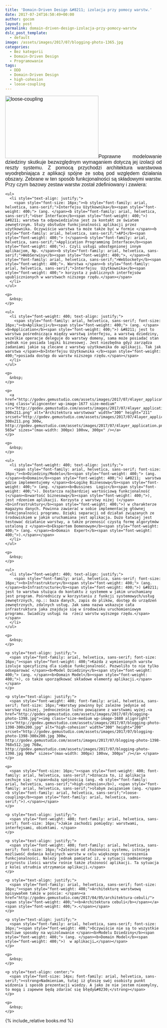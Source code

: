 ```yaml
---
title: 'Domain-Driven Design &#8211; izolacja przy pomocy warstw.'
date: 2017-07-24T16:50:49+00:00
author: gocom
layout: post
permalink: domain-driven-design-izolacja-przy-pomocy-warstw
dslc_post_template:
  - default
image: /assets/images/2017/07/blogging-photo-1365.jpg
categories:
  - Bez kategorii
  - Domain-Driven Design
  - Programowanie
tags:
  - DDD
  - Domain-Driven Design
  - high-cohesion
  - loose-coupling
---
```

<div id="dslc-theme-content">
  <div id="dslc-theme-content-inner">
    <p style="text-align: justify;">
      <span style="font-weight: 400; font-family: arial, helvetica, sans-serif; font-size: 16px;"><a href="http://godev.gemustudio.com/assets/images/2017/07/blogging-photo-1365.jpg"><img class="size-medium wp-image-1660 alignleft" src="http://godev.gemustudio.com/assets/images/2017/07/blogging-photo-1365-300x200.jpg" alt="loose-coupling" width="300" height="200" srcset="http://godev.gemustudio.com/assets/images/2017/07/blogging-photo-1365-300x200.jpg 300w, http://godev.gemustudio.com/assets/images/2017/07/blogging-photo-1365-768x512.jpg 768w, http://godev.gemustudio.com/assets/images/2017/07/blogging-photo-1365.jpg 900w" sizes="(max-width: 300px) 100vw, 300px" /></a>Poprawne modelowanie dziedziny skutkuje bezwzględnym wymaganiem dotyczą jej izolacji od reszty systemu. Z pomocą przychodzi architektura warstwowa wyodrębniająca z aplikacji spójne ze sobą pod względem działania obszary. Zebrane w ten sposób funkcjonalności są składowymi warstw. Przy czym bazowy zestaw warstw został zdefiniowany i zawiera:</span>
    </p>
    
    <ul>
      <li style="text-align: justify;">
        <span style="font-size: 16px;"><b style="font-family: arial, helvetica, sans-serif;">Interfejsu Użytkownika</b><span style="font-weight: 400;"> (ang. </span><b style="font-family: arial, helvetica, sans-serif;">User Interface</b><span style="font-weight: 400;">) &#8211; warstwa ta odpowiedzialna jest za kontakt ze światem zewnętrznym. Służy obsłudze funkcjonalności aplikacji przez użytkownika. Oczywiście warstwa ta może także być w formie </span><b style="font-family: arial, helvetica, sans-serif;">API</b><span style="font-weight: 400;"> (</span><b style="font-family: arial, helvetica, sans-serif;">Application Programming Interface</b><span style="font-weight: 400;">). Czyli usługi udostępnionej innym aplikacjom, Np. </span><b style="font-family: arial, helvetica, sans-serif;">WebSerwisy</b><span style="font-weight: 400;">, </span><b style="font-family: arial, helvetica, sans-serif;">WebSockety</b><span style="font-weight: 400;">. Warstwa </span><b style="font-family: arial, helvetica, sans-serif;">Interfejsu  Użytkownika</b><span style="font-weight: 400;"> korzysta z publicznych interfejsów upublicznionych w warstwach niższego rzędu.</span></span>
      </li>
    </ul>
    
    <p>
      &nbsp;
    </p>
    
    <ul>
      <li style="font-weight: 400; text-align: justify;">
        <span style="font-family: arial, helvetica, sans-serif; font-size: 16px;"><b>Aplikacji</b><span style="font-weight: 400;"> (ang. </span><b>Application</b><span style="font-weight: 400;">) &#8211; jest to warstwa pośrednicząca między warstwą interfejsu, a warstwą dziedziny, wszelkie operacje deleguje do warstwy domeny, sama może posiadać stan jednak nie posiada logiki biznesowej. Jest niezbędna gdyż zarządza zadaniami jakie są zlecane z warstwy użytkownika do aplikacji. Tak jak warstwa </span><b>Interfejsu Użytkownika </b><span style="font-weight: 400;">posiada dostęp do warstw niższego rzędu.</span></span>
      </li>
    </ul>
    
    <p>
      &nbsp;
    </p>
    
    <p>
      <a href="http://godev.gemustudio.com/assets/images/2017/07/4layer_application.png"><img class="aligncenter wp-image-1677 size-medium" src="http://godev.gemustudio.com/assets/images/2017/07/4layer_application-300x211.png" alt="Architektura warstwowa" width="300" height="211" srcset="http://godev.gemustudio.com/assets/images/2017/07/4layer_application-300x211.png 300w, http://godev.gemustudio.com/assets/images/2017/07/4layer_application.png 565w" sizes="(max-width: 300px) 100vw, 300px" /></a>
    </p>
    
    <p>
      &nbsp;
    </p>
    
    <ul>
      <li style="font-weight: 400; text-align: justify;">
        <span style="font-family: arial, helvetica, sans-serif; font-size: 16px;"><b>Dziedziny/Modelu</b><span style="font-weight: 400;"> (ang. </span><b>Domain</b><span style="font-weight: 400;">) &#8211;  warstwa gdzie implementujemy </span><b>Logikę Biznesową</b><span style="font-weight: 400;"> (ang. </span><b>Bussines  Logic</b><span style="font-weight: 400;">). Dostarcza najbardziej wartościową funkcjonalność (</span><b>wartość biznesową</b><span style="font-weight: 400;">), jest rdzeniem aplikacji. Korzysta z warstwy niżej (</span><b>infrastruktury</b><span style="font-weight: 400;">) w charakterze magazynu danych. Powinna zawierać w sobie implementację głównej funkcjonalności programu. Dzięki separacji od działań związanych ze środowiskiem w jakim uruchamiana jest aplikacja. Dużo łatwiej jest testować działanie warstwy, a także przenosić czystą formę algorytmów ustaloną z </span><b>Ekspertem Domenowym</b><span style="font-weight: 400;"> (ang. </span><b>Domain  Expert</b><span style="font-weight: 400;">).</span></span>
      </li>
    </ul>
    
    <p>
      &nbsp;
    </p>
    
    <ul>
      <li style="font-weight: 400; text-align: justify;">
        <span style="font-family: arial, helvetica, sans-serif; font-size: 16px;"><b>Infrastruktury</b><span style="font-weight: 400;"> (ang. </span><b>Infrastructure</b><span style="font-weight: 400;">) &#8211; jest to warstwa służąca do kontaktu z systemem w jakim uruchamiany jest program. Pośredniczy w korzystaniu z funkcji systemowych/usług zewnętrznych, np.:: baza danych, zapis do plików, dostęp do urządzeń zewnętrznych, zdalnych usług. Jak sama nazwa wskazuje cała infrastruktura jaka znajduje się w środowisku uruchomieniowym programu. Świadczy usługi na  rzecz warstw wyższego rzędu.</span></span>
      </li>
    </ul>
    
    <p>
      &nbsp;
    </p>
    
    <p style="text-align: justify;">
      <span style="font-family: arial, helvetica, sans-serif; font-size: 16px;"><span style="font-weight: 400;">Każda z wymienionych warstw izoluje specyficzną dla siebie funkcjonalność. Pozwoliło to nie tylko odseparować </span><b>Model Dziedziny</b><span style="font-weight: 400;"> (ang. </span><b>Domain Model</b><span style="font-weight: 400;">), co także uporządkować składowe elementy aplikacji.</span></span>
    </p>
    
    <p style="text-align: justify;">
      <span style="font-weight: 400; font-family: arial, helvetica, sans-serif; font-size: 16px;">Warstwy powinny być zależne jedynie od warstwy niższej, jednocześnie luźno powiązane z warstwami wyżej.<a href="http://godev.gemustudio.com/assets/images/2017/07/blogging-photo-1398.jpg"><img class="size-medium wp-image-1680 alignright" src="http://godev.gemustudio.com/assets/images/2017/07/blogging-photo-1398-300x200.jpg" alt="high-cohesion" width="300" height="200" srcset="http://godev.gemustudio.com/assets/images/2017/07/blogging-photo-1398-300x200.jpg 300w, http://godev.gemustudio.com/assets/images/2017/07/blogging-photo-1398-768x512.jpg 768w, http://godev.gemustudio.com/assets/images/2017/07/blogging-photo-1398.jpg 900w" sizes="(max-width: 300px) 100vw, 300px" /></a> </span>
    </p>
    
    <p>
      <span style="font-size: 16px;"><span style="font-weight: 400; font-family: arial, helvetica, sans-serif;">Oznacza to, iż aplikacja cechuje się: </span>dużą spójnością (ang. <b style="font-family: arial, helvetica, sans-serif;">high-cohesion</b>), <span style="font-family: arial, helvetica, sans-serif;">słabym związaniem (ang. </span><b style="font-family: arial, helvetica, sans-serif;">loose-coupling</b><span style="font-family: arial, helvetica, sans-serif;">).</span></span>
    </p>
    
    <p style="text-align: justify;">
      <span style="font-weight: 400; font-family: arial, helvetica, sans-serif; font-size: 16px;">Jakie zachodzi pomiędzy: warstwami, interfejsami, obiektami. </span>
    </p>
    
    <p style="text-align: justify;">
      <span style="font-weight: 400; font-family: arial, helvetica, sans-serif; font-size: 16px;">Zależnie od złożoności systemu, istnieje możliwość dodania kolejnych warstw w celu większego rozproszenia funkcjonalności. Należy jednak pamiętać iż, w sytuacji nadmiernego przyrostu ilości warstw rośnie także złożoność aplikacji. Ta sytuacja z kolei utrudnia utrzymanie aplikacji.</span>
    </p>
    
    <p style="text-align: justify;">
      <span style="font-family: arial, helvetica, sans-serif; font-size: 16px;"><span style="font-weight: 400;">Architekturę warstwową opisywałem także w poście: </span><a href="http://godev.gemustudio.com/2017/04/05/architektura-cebuli/"><span style="font-weight: 400;"><b>Architektura cebuli</b></span></a><span style="font-weight: 400;">.</span></span>
    </p>
    
    <p style="text-align: justify;">
      <span style="font-family: arial, helvetica, sans-serif; font-size: 16px;"><span style="font-weight: 400;">Oczywiście nie są to wszystkie możliwe sposoby na wyizolowanie </span><b>Modelu Dziedziny</b><span style="font-weight: 400;"> (ang. </span><b>Domain Model</b><span style="font-weight: 400;">)  w aplikacji…</span></span>
    </p>
    
    <p>
      &nbsp;
    </p>
    
    <p style="text-align: center;">
      <span style="font-size: 14px; font-family: arial, helvetica, sans-serif;"><strong>Nadmieniam, tutaj iż głoszę swój osobisty punkt widzenia i sposób prezentacji wiedzy. A jako że nie jestem nieomylny, to mogą i zapewne będą zdarzać się błędy&#8230;</strong></span>
    </p>
    
    <p>
      &nbsp;
    </p>
    
{% include_relative books.md %}